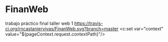 # FinanWeb
trabajo práctico final taller web 1
https://travis-ci.org/rncastaniervivas/FinanWeb.svg?branch=master
<c:set var="context" value="${pageContext.request.contextPath}"/>
